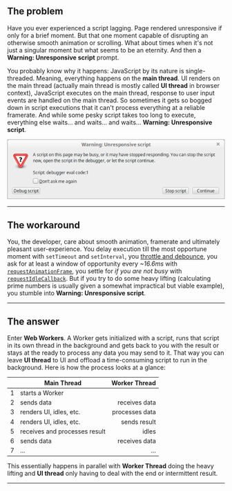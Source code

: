 ## The problem

Have you ever experienced a script lagging. Page rendered unresponsive if only for a brief moment. But that one moment capable of disrupting an otherwise smooth animation or scrolling. What about times when it's not just a singular moment but what seems to be an eternity. And then a **Warning: Unresponsive script** prompt.

You probably know why it happens: JavaScript by its nature is single-threaded. Meaning, everything happens on the **main thread**. UI renders on the main thread (actually main thread is mostly called **UI thread** in browser context), JavaScript executes on the main thread, response to user input events are handled on the main thread. So sometimes it gets so bogged down in script executions that it can't process everything at a reliable framerate. And while some pesky script takes too long to execute, everything else waits... and waits... and waits... **Warning: Unresponsive script**.

![Unresponsive Script](../../images/unresponsive.png)

---

## The workaround

You, the developer, care about smooth animation, framerate and ultimately pleasant user-experience. You delay execution till the most opportune moment with `setTimeout` and `setInterval`, you [throttle and debounce](https://css-tricks.com/debouncing-throttling-explained-examples/), you ask for at least a window of opportunity every *~16.6ms* with [`requestAnimationFrame`](https://developer.mozilla.org/en-US/docs/Web/API/window/requestAnimationFrame),
you settle for *if you are not busy* with [`requestIdleCallback`](https://hacks.mozilla.org/2016/11/cooperative-scheduling-with-requestidlecallback/). But if you try to do some heavy lifting (calculating prime numbers is usually given a somewhat impractical but viable example), you stumble into **Warning: Unresponsive script**.

---

## The answer

Enter **Web Workers**. A Worker gets initialized with a script, runs that script in its own thread in the background and gets back to you with the result or stays at the ready to process any data you may send to it. That way you can leave **UI thread** to UI and offload a time-consuming script to run in the background. Here is how the process looks at a glance:

&nbsp; |Main Thread | Worker Thread
-------|------------|-------------:
1 | starts a Worker |
2 | sends data | receives data
3 | renders UI, idles, etc.| processes data
4 | renders UI, idles, etc. | sends result
5 | receives and processes result | idles
6 | sends data | receives data
7 | ... | ...

This essentially happens in parallel with **Worker Thread** doing the heavy lifting and **UI thread** only having to deal with the end or intermittent result.

---
